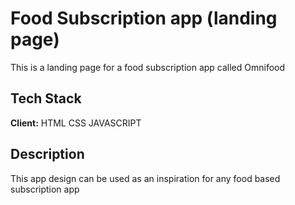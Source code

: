 
# Food Subscription app (landing page)

This is a landing page for a food subscription app called Omnifood 


## Tech Stack

**Client:** HTML CSS JAVASCRIPT


## Description

This app design can be used as an inspiration for any food based subscription app 

